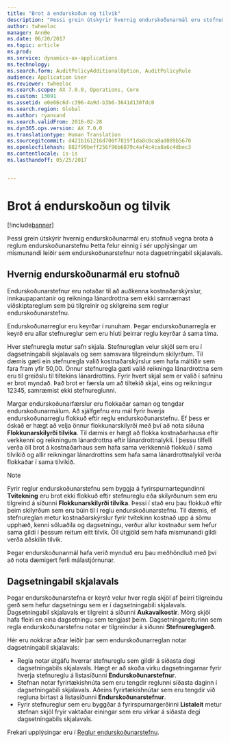 ```yaml
---
title: "Brot á endurskoðun og tilvik"
description: "Þessi grein útskýrir hvernig endurskoðunarmál eru stofnuð vegna brota á reglum endurskoðunarstefnu Þetta felur einnig í sér upplýsingar um mismunandi leiðir sem endurskoðunarstefnur nota dagsetningabil skjalavals."
author: twheeloc
manager: AnnBe
ms.date: 06/20/2017
ms.topic: article
ms.prod: 
ms.service: dynamics-ax-applications
ms.technology: 
ms.search.form: AuditPolicyAdditionalOption, AuditPolicyRule
audience: Application User
ms.reviewer: twheeloc
ms.search.scope: AX 7.0.0, Operations, Core
ms.custom: 13091
ms.assetid: e0e66c6d-c396-4a9d-b3b6-3641d130fdc0
ms.search.region: Global
ms.author: ryansand
ms.search.validFrom: 2016-02-28
ms.dyn365.ops.version: AX 7.0.0
ms.translationtype: Human Translation
ms.sourcegitcommit: d421b161216d700f7819f1da8c0ca8ad089b5670
ms.openlocfilehash: 882f99beff256f96b6879c4af4c4ca8a6c4dbec3
ms.contentlocale: is-is
ms.lasthandoff: 05/25/2017


---
```


# <a name="audit-policy-violations-and-cases"></a>Brot á endurskoðun og tilvik

[!include[banner](../includes/banner.md)]


Þessi grein útskýrir hvernig endurskoðunarmál eru stofnuð vegna brota á reglum endurskoðunarstefnu Þetta felur einnig í sér upplýsingar um mismunandi leiðir sem endurskoðunarstefnur nota dagsetningabil skjalavals.

<a name="how-audit-cases-are-generated"></a>Hvernig endurskoðunarmál eru stofnuð
-----------------------------

Endurskoðunarstefnur eru notaðar til að auðkenna kostnaðarskýrslur, innkaupapantanir og reikninga lánardrottna sem ekki samræmast viðskiptareglum sem þú tilgreinir og skilgreina sem reglur endurskoðunarstefnu. 

Endurskoðunarreglur eru keyrðar í runuham. Þegar endurskoðunarregla er keyrð eru allar stefnureglur sem eru hluti þeirrar reglu keyrðar á sama tíma.

Hver stefnuregla metur safn skjala. Stefnureglan velur skjöl sem eru í dagsetningabili skjalavals og sem samsvara tilgreindum skilyrðum. Til dæmis gæti ein stefnuregla valið kostnaðarskýrslur sem hafa máltíðir sem fara fram yfir 50,00. Önnur stefnuregla gæti valið reikninga lánardrottna sem eru til greiðslu til tiltekins lánardrottins. Fyrir hvert skjal sem er valið í safninu er brot myndað. Það brot er færsla um að tiltekið skjal, eins og reikningur 12345, samræmist ekki stefnureglunni. 

Margar endurskoðunarfærslur eru flokkaðar saman og tengdar endurskoðunarmálum. Að sjálfgefnu eru mál fyrir hverja endurskoðunarreglu flokkuð eftir reglu endurskoðunarstefnu. Ef þess er óskað er hægt að velja önnur flokkunarskilyrði með því að nota síðuna **Flokkunarskilyrði tilvika**. Til dæmis er hægt að flokka kostnaðarhausa eftir verkkenni og reikningum lánardrottna eftir lánardrottnalykli. Í þessu tilfelli verða öll brot á kostnaðarhaus sem hafa sama verkkennið flokkuð í sama tilvikið og allir reikningar lánardrottins sem hafa sama lánardrottnalykil verða flokkaðar í sama tilvikið. 

> [!NOTE]
> Fyrir reglur endurskoðunarstefnu sem byggja á fyrirspurnartegundinni **Tvítekning** eru brot ekki flokkuð eftir stefnureglu eða skilyrðunum sem eru tilgreind á síðunni **Flokkunarskilyrði tilvika**. Þessi í stað eru þau flokkuð eftir þeim skilyrðum sem eru búin til í reglu endurskoðunarstefnu. Til dæmis, ef stefnureglan metur kostnaðarskýrslur fyrir tvítekinn kostnað upp á sömu upphæð, kenni söluaðila og dagsetningu, verður allur kostnaður sem hefur sama gildi í þessum reitum eitt tilvik. Öll útgjöld sem hafa mismunandi gildi verða aðskilin tilvik.

Þegar endurskoðunarmál hafa verið mynduð eru þau meðhöndluð með því að nota dæmigert ferli málastjórnunar.

## <a name="document-selection-date-ranges"></a>Dagsetningabil skjalavals
Þegar endurskoðunarstefna er keyrð velur hver regla skjöl af þeirri tilgreindu gerð sem hefur dagsetningu sem er í dagsetningabili skjalavals. Dagsetningabil skjalavals er tilgreint á síðunni **Aukavalkostir**. Mörg skjöl hafa fleiri en eina dagsetningu sem tengjast þeim. Dagsetningareiturinn sem regla endurskoðunarstefnu notar er tilgreindur á síðunni **Stefnureglugerð**.

Hér eru nokkrar aðrar leiðir þar sem endurskoðunarreglan notar dagsetningabil skjalavals:

-   Regla notar útgáfu hverrar stefnureglu sem gildir á síðasta degi dagsetningabils skjalavals. Hægt er að skoða virku dagsetningarnar fyrir hverja stefnureglu á listasíðunni **Endurskoðunarstefnur**.
-   Stefnan notar fyrirtækishnúta sem eru tengdir reglunni síðasta daginn í dagsetningabili skjalavals. Aðeins fyrirtækishnútar sem eru tengdir við regluna birtast á listasíðunni **Endurskoðunarstefnur**.
-   Fyrir stefnureglur sem eru byggðar á fyrirspurnargerðinni **Listaleit** metur stefnan skjöl fryir vaktaðar einingar sem eru virkar á síðasta degi dagsetningabils skjalavals.


Frekari upplýsingar eru í [Reglur endurskoðunarstefnu](audit-policy-rules.md).





